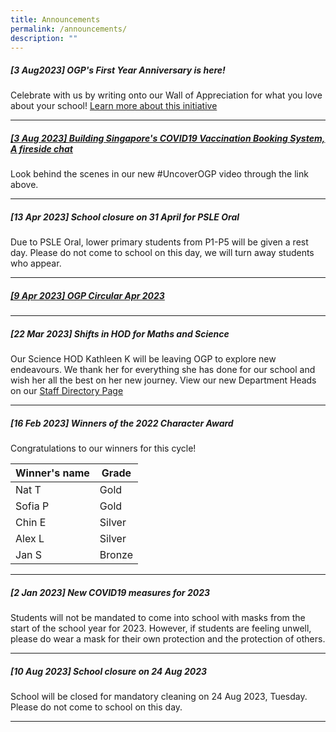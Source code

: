 ```yaml
---
title: Announcements
permalink: /announcements/
description: ""
---
```

##### [3 Aug2023] OGP's First Year Anniversary is here!

Celebrate with us by writing onto our Wall of Appreciation for what you love about your school! [Learn more about this initiative](www.google.com)

---

##### [[3 Aug 2023] Building Singapore's COVID19 Vaccination Booking System, A fireside chat](www.google.com)
Look behind the scenes in our new #UncoverOGP video through the link above.

---

##### [13 Apr 2023] School closure on 31 April for PSLE Oral
Due to PSLE Oral, lower primary students from P1-P5 will be given a rest day. Please do not come to school on this day, we will turn away students who appear.



---

##### [[9 Apr 2023] OGP Circular Apr 2023](www.google.com)

---


##### [22 Mar 2023] Shifts in HOD for Maths and Science
Our Science HOD Kathleen K will be leaving OGP to explore new endeavours. We thank her for everything she has done for our school and wish her all the best on her new journey. View our new Department Heads on our [Staff Directory Page](www.google.com)

---


##### [16 Feb 2023] Winners of the 2022 Character Award
Congratulations to our winners for this cycle! 

| Winner's name | Grade | 
| -------- | -------- |
| Nat T     | Gold     | 
| Sofia  P     | Gold     | 
| Chin E     | Silver     | 
| Alex L     | Silver     | 
| Jan S     | Bronze     | 




---

##### [2 Jan 2023] New COVID19 measures for 2023
Students will not be mandated to come into school with masks from the start of the school year for 2023. However, if students are feeling unwell, please do wear a mask for their own protection and the protection of others.

---

##### [10 Aug 2023]  School closure on 24 Aug 2023

School will be closed for mandatory cleaning on 24 Aug 2023, Tuesday. Please do not come to school on this day.

---